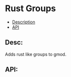 Rust Groups
===========

- [Description](#desc)
- [API](#api)

## Desc:
Adds rust like groups to gmod.

## API:
